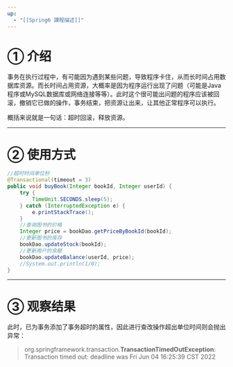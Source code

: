 ```yaml
---
up:
  - "[[Spring6 課程描述]]"
---
```

# **① 介绍**

事务在执行过程中，有可能因为遇到某些问题，导致程序卡住，从而长时间占用数据库资源。而长时间占用资源，大概率是因为程序运行出现了问题（可能是Java程序或MySQL数据库或网络连接等等）。此时这个很可能出问题的程序应该被回滚，撤销它已做的操作，事务结束，把资源让出来，让其他正常程序可以执行。

概括来说就是一句话：超时回滚，释放资源。

---

# **② 使用方式**

```java
//超时时间单位秒
@Transactional(timeout = 3)
public void buyBook(Integer bookId, Integer userId) {
    try {
        TimeUnit.SECONDS.sleep(5);
    } catch (InterruptedException e) {
        e.printStackTrace();
    }
    //查询图书的价格
    Integer price = bookDao.getPriceByBookId(bookId);
    //更新图书的库存
    bookDao.updateStock(bookId);
    //更新用户的余额
    bookDao.updateBalance(userId, price);
    //System.out.println(1/0);
}
```

---

# **③ 观察结果**

此时，已为事务添加了事务超时的属性，因此进行查改操作超出单位时间则会抛出异常：

> org.springframework.transaction.**TransactionTimedOutException**: Transaction timed out: deadline was Fri Jun 04 16:25:39 CST 2022